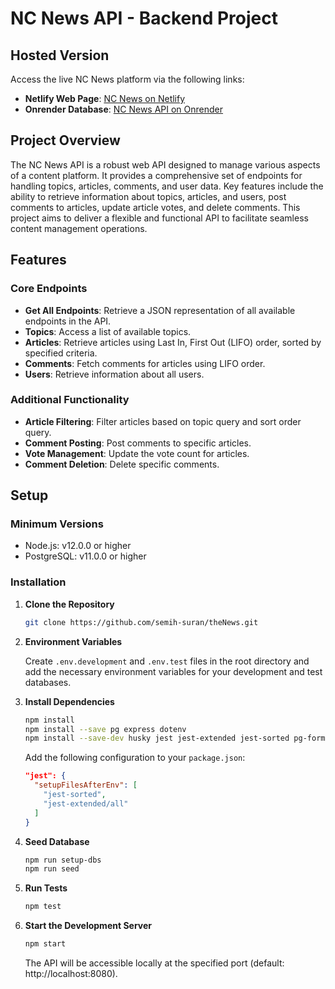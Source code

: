 # NC News API - Backend Project

## Hosted Version

Access the live NC News platform via the following links:

- **Netlify Web Page**: [NC News on Netlify](https://main--nc-news-semih.netlify.app/)
- **Onrender Database**: [NC News API on Onrender](https://thenews-lhhv.onrender.com/api/)

## Project Overview

The NC News API is a robust web API designed to manage various aspects of a content platform. It provides a comprehensive set of endpoints for handling topics, articles, comments, and user data. Key features include the ability to retrieve information about topics, articles, and users, post comments to articles, update article votes, and delete comments. This project aims to deliver a flexible and functional API to facilitate seamless content management operations.

## Features

### Core Endpoints

- **Get All Endpoints**: Retrieve a JSON representation of all available endpoints in the API.
- **Topics**: Access a list of available topics.
- **Articles**: Retrieve articles using Last In, First Out (LIFO) order, sorted by specified criteria.
- **Comments**: Fetch comments for articles using LIFO order.
- **Users**: Retrieve information about all users.

### Additional Functionality

- **Article Filtering**: Filter articles based on topic query and sort order query.
- **Comment Posting**: Post comments to specific articles.
- **Vote Management**: Update the vote count for articles.
- **Comment Deletion**: Delete specific comments.

## Setup

### Minimum Versions

- Node.js: v12.0.0 or higher
- PostgreSQL: v11.0.0 or higher

### Installation

1. **Clone the Repository**

   ```bash
   git clone https://github.com/semih-suran/theNews.git
   ```

2. **Environment Variables**

   Create `.env.development` and `.env.test` files in the root directory and add the necessary environment variables for your development and test databases.

3. **Install Dependencies**

   ```bash
   npm install
   npm install --save pg express dotenv
   npm install --save-dev husky jest jest-extended jest-sorted pg-format supertest
   ```

   Add the following configuration to your `package.json`:

   ```json
   "jest": {
     "setupFilesAfterEnv": [
       "jest-sorted",
       "jest-extended/all"
     ]
   }
   ```

4. **Seed Database**

   ```bash
   npm run setup-dbs
   npm run seed
   ```

5. **Run Tests**

   ```bash
   npm test
   ```

6. **Start the Development Server**

   ```bash
   npm start
   ```

   The API will be accessible locally at the specified port (default: http://localhost:8080).
